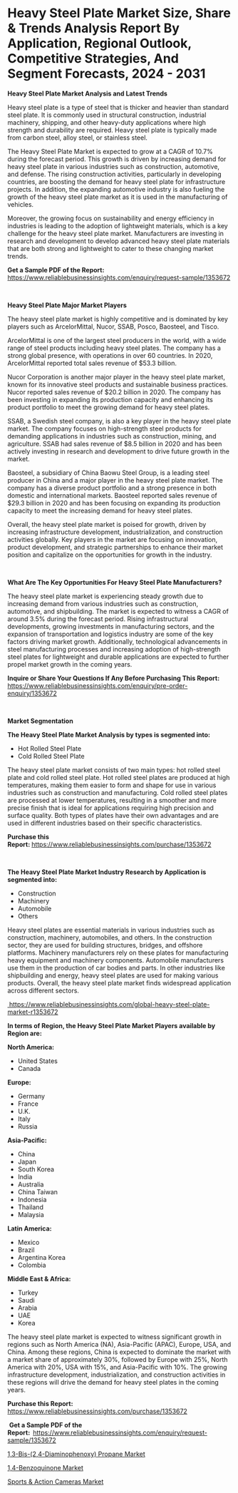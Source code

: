 <p><h1>Heavy Steel Plate Market Size, Share & Trends Analysis Report By Application, Regional Outlook, Competitive Strategies, And Segment Forecasts, 2024 - 2031</h1></p><p><strong>Heavy Steel Plate Market Analysis and Latest Trends</strong></p>
<p><p>Heavy steel plate is a type of steel that is thicker and heavier than standard steel plate. It is commonly used in structural construction, industrial machinery, shipping, and other heavy-duty applications where high strength and durability are required. Heavy steel plate is typically made from carbon steel, alloy steel, or stainless steel.</p><p>The Heavy Steel Plate Market is expected to grow at a CAGR of 10.7% during the forecast period. This growth is driven by increasing demand for heavy steel plate in various industries such as construction, automotive, and defense. The rising construction activities, particularly in developing countries, are boosting the demand for heavy steel plate for infrastructure projects. In addition, the expanding automotive industry is also fueling the growth of the heavy steel plate market as it is used in the manufacturing of vehicles. </p><p>Moreover, the growing focus on sustainability and energy efficiency in industries is leading to the adoption of lightweight materials, which is a key challenge for the heavy steel plate market. Manufacturers are investing in research and development to develop advanced heavy steel plate materials that are both strong and lightweight to cater to these changing market trends.</p></p>
<p><strong>Get a Sample PDF of the Report:&nbsp;</strong> <a href="https://www.reliablebusinessinsights.com/enquiry/request-sample/1353672">https://www.reliablebusinessinsights.com/enquiry/request-sample/1353672</a></p>
<p>&nbsp;</p>
<p><strong>Heavy Steel Plate Major Market Players</strong></p>
<p><p>The heavy steel plate market is highly competitive and is dominated by key players such as ArcelorMittal, Nucor, SSAB, Posco, Baosteel, and Tisco. </p><p>ArcelorMittal is one of the largest steel producers in the world, with a wide range of steel products including heavy steel plates. The company has a strong global presence, with operations in over 60 countries. In 2020, ArcelorMittal reported total sales revenue of $53.3 billion.</p><p>Nucor Corporation is another major player in the heavy steel plate market, known for its innovative steel products and sustainable business practices. Nucor reported sales revenue of $20.2 billion in 2020. The company has been investing in expanding its production capacity and enhancing its product portfolio to meet the growing demand for heavy steel plates.</p><p>SSAB, a Swedish steel company, is also a key player in the heavy steel plate market. The company focuses on high-strength steel products for demanding applications in industries such as construction, mining, and agriculture. SSAB had sales revenue of $8.5 billion in 2020 and has been actively investing in research and development to drive future growth in the market.</p><p>Baosteel, a subsidiary of China Baowu Steel Group, is a leading steel producer in China and a major player in the heavy steel plate market. The company has a diverse product portfolio and a strong presence in both domestic and international markets. Baosteel reported sales revenue of $29.3 billion in 2020 and has been focusing on expanding its production capacity to meet the increasing demand for heavy steel plates.</p><p>Overall, the heavy steel plate market is poised for growth, driven by increasing infrastructure development, industrialization, and construction activities globally. Key players in the market are focusing on innovation, product development, and strategic partnerships to enhance their market position and capitalize on the opportunities for growth in the industry.</p></p>
<p>&nbsp;</p>
<p><strong>What Are The Key Opportunities For Heavy Steel Plate Manufacturers?</strong></p>
<p><p>The heavy steel plate market is experiencing steady growth due to increasing demand from various industries such as construction, automotive, and shipbuilding. The market is expected to witness a CAGR of around 3.5% during the forecast period. Rising infrastructural developments, growing investments in manufacturing sectors, and the expansion of transportation and logistics industry are some of the key factors driving market growth. Additionally, technological advancements in steel manufacturing processes and increasing adoption of high-strength steel plates for lightweight and durable applications are expected to further propel market growth in the coming years.</p></p>
<p><strong>Inquire or Share Your Questions If Any Before Purchasing This Report:</strong> <a href="https://www.reliablebusinessinsights.com/enquiry/pre-order-enquiry/1353672">https://www.reliablebusinessinsights.com/enquiry/pre-order-enquiry/1353672</a></p>
<p>&nbsp;</p>
<p><strong>Market Segmentation</strong></p>
<p><strong>The Heavy Steel Plate Market Analysis by types is segmented into:</strong></p>
<p><ul><li>Hot Rolled Steel Plate</li><li>Cold Rolled Steel Plate</li></ul></p>
<p><p>The heavy steel plate market consists of two main types: hot rolled steel plate and cold rolled steel plate. Hot rolled steel plates are produced at high temperatures, making them easier to form and shape for use in various industries such as construction and manufacturing. Cold rolled steel plates are processed at lower temperatures, resulting in a smoother and more precise finish that is ideal for applications requiring high precision and surface quality. Both types of plates have their own advantages and are used in different industries based on their specific characteristics.</p></p>
<p><strong>Purchase this Report:&nbsp;</strong><a href="https://www.reliablebusinessinsights.com/purchase/1353672">https://www.reliablebusinessinsights.com/purchase/1353672</a></p>
<p>&nbsp;</p>
<p><strong>The Heavy Steel Plate Market Industry Research by Application is segmented into:</strong></p>
<p><ul><li>Construction</li><li>Machinery</li><li>Automobile</li><li>Others</li></ul></p>
<p><p>Heavy steel plates are essential materials in various industries such as construction, machinery, automobiles, and others. In the construction sector, they are used for building structures, bridges, and offshore platforms. Machinery manufacturers rely on these plates for manufacturing heavy equipment and machinery components. Automobile manufacturers use them in the production of car bodies and parts. In other industries like shipbuilding and energy, heavy steel plates are used for making various products. Overall, the heavy steel plate market finds widespread application across different sectors.</p></p>
<p><a href="https://www.reliablebusinessinsights.com/global-heavy-steel-plate-market-r1353672">&nbsp;https://www.reliablebusinessinsights.com/global-heavy-steel-plate-market-r1353672</a></p>
<p><strong>In terms of Region, the Heavy Steel Plate Market Players available by Region are:</strong></p>
<p>
    <p> <strong> North America: </strong>
        <ul>
            <li>United States</li>
            <li>Canada</li>
        </ul>
        </p> 
    <p> <strong> Europe: </strong>
        <ul>
            <li>Germany</li>
            <li>France</li>
            <li>U.K.</li>
            <li>Italy</li>
            <li>Russia</li>
        </ul>
        </p> 
    <p> <strong> Asia-Pacific: </strong>
        <ul>
            <li>China</li>
            <li>Japan</li>
            <li>South Korea</li>
            <li>India</li>
            <li>Australia</li>
            <li>China Taiwan</li>
            <li>Indonesia</li>
            <li>Thailand</li>
            <li>Malaysia</li>
        </ul>
        </p> 
    <p> <strong> Latin America: </strong>
        <ul>
            <li>Mexico</li>
            <li>Brazil</li>
            <li>Argentina Korea</li>
            <li>Colombia</li>
        </ul>
        </p> 
    <p> <strong> Middle East & Africa: </strong>
        <ul>
            <li>Turkey</li>
            <li>Saudi</li>
            <li>Arabia</li>
            <li>UAE</li>
            <li>Korea</li>
        </ul>
    </p>
    </p>
<p><p>The heavy steel plate market is expected to witness significant growth in regions such as North America (NA), Asia-Pacific (APAC), Europe, USA, and China. Among these regions, China is expected to dominate the market with a market share of approximately 30%, followed by Europe with 25%, North America with 20%, USA with 15%, and Asia-Pacific with 10%. The growing infrastructure development, industrialization, and construction activities in these regions will drive the demand for heavy steel plates in the coming years.</p></p>
<p><strong>Purchase this Report: </strong><a href="https://www.reliablebusinessinsights.com/purchase/1353672">https://www.reliablebusinessinsights.com/purchase/1353672</a></p>
<p>&nbsp;<strong>Get a Sample PDF of the Report:&nbsp;&nbsp;</strong><a href="https://www.reliablebusinessinsights.com/enquiry/request-sample/1353672">https://www.reliablebusinessinsights.com/enquiry/request-sample/1353672</a></p>
<p><strong></strong></p>
<p><p><a href="https://github.com/theanastasiyah/Market-Research-Report-List-1/blob/main/13-bis-24-diaminophenoxy-propane-market.md">1,3-Bis-(2,4-Diaminophenoxy) Propane Market</a></p><p><a href="https://github.com/khlifeservices/Market-Research-Report-List-1/blob/main/14-benzoquinone-market.md">1,4-Benzoquinone Market</a></p><p><a href="https://github.com/msbsaifansami/Market-Research-Report-List-1/blob/main/sports-action-cameras-market.md">Sports & Action Cameras Market</a></p></p>